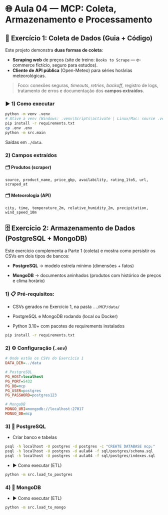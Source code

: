 # 🌐 Aula 04 — MCP: Coleta, Armazenamento e Processamento

## 🧲 Exercício 1: Coleta de Dados (Guia + Código)

Este projeto demonstra **duas formas de coleta**:
- **Scraping web** de preços (site de treino: `Books to Scrape` — e-commerce fictício, seguro para estudos).
- **Cliente de API pública** (Open-Meteo) para séries horárias meteorológicas.

> Foco: conexões seguras, *timeouts*, *retries*, *backoff*, registro de logs, tratamento de erros e documentação dos **campos extraídos**.

### ▶️ 1) Como executar
```bash
python -m venv .venv
# Ative a venv (Windows: .venv\Scripts\activate | Linux/Mac: source .venv/bin/activate)
pip install -r requirements.txt
cp .env .env
python -m src.main
```
Saídas em `./data`.

### 2) Campos extraídos
#### 🗂️ Produtos (scraper)
`source, product_name, price_gbp, availability, rating_1to5, url, scraped_at`

#### 🗂️ Meteorologia (API)
`city, time, temperature_2m, relative_humidity_2m, precipitation, wind_speed_10m`

## 🗄️ Exercício 2: Armazenamento de Dados (PostgreSQL + MongoDB)

Este exercício complementa a Parte 1 (coleta) e mostra como persistir os CSVs em dois tipos de bancos:

- **PostgreSQL** → modelo estrela mínimo (dimensões + fatos)

- **MongoDB** → documentos aninhados (produtos com histórico de preços e clima horário)

### 1) 📋 Pré-requisitos:

- CSVs gerados no Exercício 1, na pasta `../MCP/data/`

- PostgreSQL e MongoDB rodando (local ou Docker)

- Python 3.10+ com pacotes de requirements instalados
```bash
pip install -r requirements.txt
```
### 2) ⚙️ Configuração (`.env`)
```ini
# Onde estão os CSVs do Exercício 1
DATA_DIR=../data

# PostgreSQL
PG_HOST=localhost
PG_PORT=5432
PG_DB=mcp
PG_USER=postgres
PG_PASSWORD=postgres123

# MongoDB
MONGO_URI=mongodb://localhost:27017
MONGO_DB=mcp
```
### 3) 🐘 PostgreSQL 

- Criar banco e tabelas
```bash
psql -h localhost -U postgres -d postgres -c "CREATE DATABASE mcp;"
psql -h localhost -U postgres -d aula04 -f sql/postgres/schema.sql
psql -h localhost -U postgres -d aula04 -f sql/postgres/indexes.sql
```
- ▶️ Como executar (ETL)
```bash
python -m src.load_to_postgres
```
### 4) 🍃 MongoDB

- ▶️ Como executar (ETL)
```bash
python -m src.load_to_mongo
```



